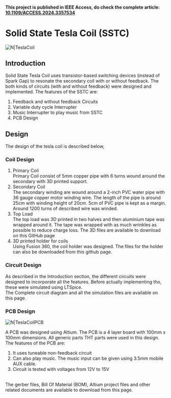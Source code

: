 #### This project is published in IEEE Access, do check the complete article: [10.1109/ACCESS.2024.3357534](https://doi.org/10.1109/ACCESS.2024.3357534)
# Solid State Tesla Coil (SSTC)
![N|TeslaCoil](https://live.staticflickr.com/65535/52947429265_d10378278a_b.jpg)

## Introduction
Solid State Tesla Coil uses transistor-based switching devices (instead of Spark Gap) to resonate the secondary coil with or without feedback. 
The both kinds of circuits (with and without feedback) were designed and implemented.
The features of the SSTC are:
1. Feedback and without feedback Circuits
2. Variable duty cycle Interrupter
3. Music Interrupter to play music from SSTC
4. PCB Design

## Design
The design of the tesla coil is described below,
### Coil Design
1. Primary Coil  <br>
Primary Coil consist of 5mm copper pipe with 6 turns wound around the secondary with 3D printed support.  <br>
2. Secondary Coil  <br>
The secondary winding are wound around a 2-inch PVC water pipe with 36 gauge copper motor winding wire. The length of the pipe is around 25cm with winding height of 20cm. 5cm of PVC pipe is kept as a margin.
Around 1200 turns of described wire was winded.  <br>
3. Top Load  <br>
The top load was 3D printed in two halves and then aluminium tape was wrapped around it. The tape was wrapped with as much wrinkles as possible to reduce charge loss. The 3D files are available to download on this GitHub page  <br>
5. 3D printed holder for coils  <br>
Using Fusion 360, the coil holder was designed. The files for the holder can also be downloaded from this github page.  <br>

### Circuit Design
As described in the Introduction section, the different circuits were designed to incorporate all the features. Before actually implementing tho, these were simulated using LTSpice. <br>
The Complete circuit diagram and all the simulation files are available on this page.

### PCB Design
![N|TeslaCoilPCB](https://live.staticflickr.com/65535/52990649899_db8dc96045_b.jpg)

A PCB was designed using Altium. The PCB is a 4 layer board with 100mm x 100mm dimensions. All generic parts THT parts were used in this design.
The features of the PCB are:
1. It uses tuneable non-feedback circuit
2. Can also play music. The music input can be given using 3.5mm mobile AUX cable.
3. Circuit is tested with voltages from 12V to 15V  
<br>
The gerber files, Bill Of Material (BOM), Altium project files and other related documents are available to download from this page.
